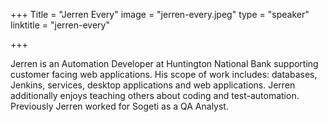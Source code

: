 +++
Title = "Jerren Every"
image = "jerren-every.jpeg"
type = "speaker"
linktitle = "jerren-every"

+++

Jerren is an Automation Developer at Huntington National Bank supporting customer facing web applications. His scope of work includes: databases, Jenkins, services, desktop applications and web applications. Jerren additionally enjoys teaching others about coding and test-automation. Previously Jerren worked for Sogeti as a QA Analyst.